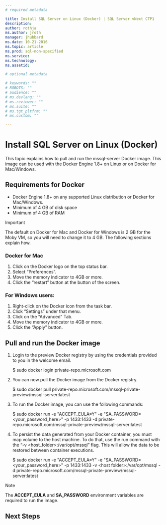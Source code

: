 ```yaml
---
# required metadata

title: Install SQL Server on Linux (Docker) | SQL Server vNext CTP1
description: 
author: rothja 
ms.author: jroth 
manager: jhubbard
ms.date: 10-21-2016
ms.topic: article
ms.prod: sql-non-specified
ms.service: 
ms.technology: 
ms.assetid: 

# optional metadata

# keywords: ""
# ROBOTS: ""
# audience: ""
# ms.devlang: ""
# ms.reviewer: ""
# ms.suite: ""
# ms.tgt_pltfrm: ""
# ms.custom: ""

---
```

# Install SQL Server on Linux (Docker)

This topic explains how to pull and run the mssql-server Docker image. This image can be used with the Docker Engine 1.8+ on Linux or on Docker for Mac/Windows.

## Requirements for Docker
- Docker Engine 1.8+ on any supported Linux distribution or Docker for Mac/Windows.
- Minimum of 4 GB of disk space
- Minimum of 4 GB of RAM

> [!IMPORTANT]
> The default on Docker for Mac and Docker for Windows is 2 GB for the Moby VM, so you will need to change it to 4 GB. The following sections explain how.

### Docker for Mac
1. Click on the Docker logo on the top status bar.
2. Select “Preferences”.
3. Move the memory indicator to 4GB or more.
4. Click the “restart” button at the button of the screen.

### For Windows users:
1. Right-click on the Docker icon from the task bar.
2. Click “Settings” under that menu.
3. Click on the “Advanced” Tab.
4. Move the memory indicator to 4GB or more.
5. Click the “Apply” button.

## Pull and run the Docker image
1. Login to the preview Docker registry by using the credentials provided to you in the welcome email.

    $ sudo docker login private-repo.microsoft.com

2. You can now pull the Docker image from the Docker registry.

    $ sudo docker pull private-repo.microsoft.com/mssql-private-preview/mssql-server:latest

3. To run the Docker image, you can use the following commands:

    $ sudo docker run -e "ACCEPT_EULA=Y" -e "SA_PASSWORD=\<your_password_here\>" -p 1433:1433 -d private-repo.microsoft.com/mssql-private-preview/mssql-server:latest

4. To persist the data generated from your Docker container, you must map volume to the host machine. To do that, use the run command with the “-v \<host_folder\>:/var/opt/mssql” flag. This will allow the data to be restored between container executions.

    $ sudo docker run -e "ACCEPT_EULA=Y" -e "SA_PASSWORD=\<your_password_here\>" -p 1433:1433 -v \<host folder\>:/var/opt/mssql -d private-repo.microsoft.com/mssql-private-preview/mssql- server:latest

> [!NOTE]
> The **ACCEPT_EULA** and **SA_PASSWORD** environment variables are required to run the image.

## Next Steps
